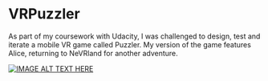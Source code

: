 # VRPuzzler

As part of my coursework with Udacity, I was challenged to design, test and iterate a mobile VR game called Puzzler. My version of the game features Alice, returning to NeVRland for another adventure.


[![IMAGE ALT TEXT HERE](https://img.youtube.com/vi/5I7BDZW3oa0/0.jpg)](https://www.youtube.com/watch?v=5I7BDZW3oa0)
